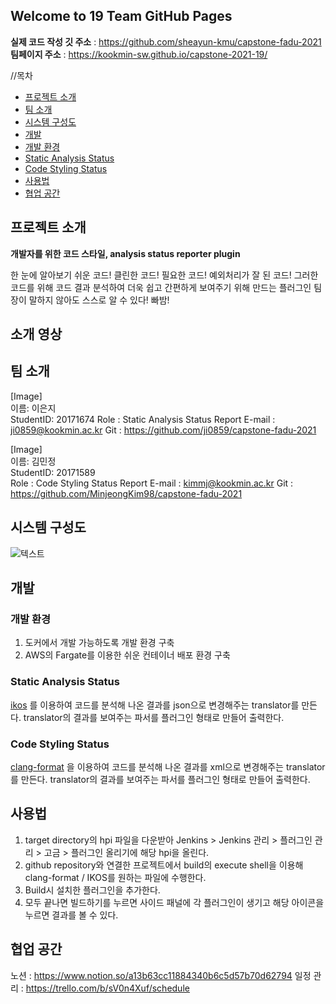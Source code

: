 ## Welcome to 19 Team GitHub Pages
**실제 코드 작성 깃 주소** : https://github.com/sheayun-kmu/capstone-fadu-2021
**팀페이지 주소** : https://kookmin-sw.github.io/capstone-2021-19/

//목차 
- [프로젝트 소개](#프로젝트-소개)
- [팀 소개](#팀-소개)
- [시스템 구성도](#시스템-구성도)
- [개발](#개발)
 - [개발 환경](#개발-환경)
 - [Static Analysis Status](#Static-Analysis-Status)
 - [Code Styling Status](#Code-Styling-Status)
- [사용법](#사용법)
- [협업 공간](#협업-공간)

## 프로젝트 소개

**개발자를 위한 코드 스타일, analysis status reporter plugin**

한 눈에 알아보기 쉬운 코드! 클린한 코드! 
필요한 코드! 예외처리가 잘 된 코드! 
그러한 코드를 위해 코드 결과 분석하여 더욱 쉽고 간편하게 보여주기 위해 만드는 플러그인
팀장이 말하지 않아도 스스로 알 수 있다! 빠밤! 

## 소개 영상

## 팀 소개
  
[Image]  
이름: 이은지  
StudentID: 20171674 
Role : Static Analysis Status Report
E-mail : ji0859@kookmin.ac.kr
Git : https://github.com/ji0859/capstone-fadu-2021

[Image]  
이름: 김민정  
StudentID: 20171589  
Role : Code Styling Status Report
E-mail : kimmj@kookmin.ac.kr
Git : https://github.com/MinjeongKim98/capstone-fadu-2021

## 시스템 구성도

![텍스트](home/user/docker.jpg)

## 개발
### 개발 환경

1. 도커에서 개발 가능하도록 개발 환경 구축
2. AWS의 Fargate를 이용한 쉬운 컨테이너 배포 환경 구축 

### Static Analysis Status

[ikos](https://github.com/NASA-SW-VnV/ikos) 를 이용하여 코드를 분석해 나온 결과를 json으로 변경해주는 translator를 만든다.
translator의 결과를 보여주는 파서를 플러그인 형태로 만들어 출력한다. 

### Code Styling Status

[clang-format](https://clang.llvm.org/docs/ClangFormat.html) 을 이용하여 코드를 분석해 나온 결과를 xml으로 변경해주는 translator를 만든다.
translator의 결과를 보여주는 파서를 플러그인 형태로 만들어 출력한다. 

## 사용법

1. target directory의 hpi 파일을 다운받아 Jenkins > Jenkins 관리 > 플러그인 관리 > 고금 > 플러그인 올리기에 해당 hpi을 올린다.  
2. github repository와 연결한 프로젝트에서 build의 execute shell을 이용해 clang-format / IKOS를 원하는 파일에 수행한다.  
3. Build시 설치한 플러그인을 추가한다.  
4. 모두 끝나면 빌드하기를 누르면 사이드 패널에 각 플러그인이 생기고 해당 아이콘을 누르면 결과를 볼 수 있다.  

## 협업 공간

노션 : https://www.notion.so/a13b63cc11884340b6c5d57b70d62794
일정 관리 : https://trello.com/b/sV0n4Xuf/schedule


